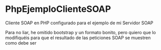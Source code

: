 PhpEjemploClienteSOAP
=====================

Cliente SOAP en PHP configurado para el ejemplo de mi Servidor SOAP


Para no liar, he omitido bootstrap y un formato bonito, pero quiero que lo 
modifiquéis para que el resultado de las peticiones SOAP se muestren como debe ser
